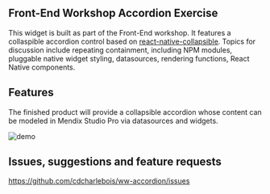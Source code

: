 ## Front-End Workshop Accordion Exercise

This widget is built as part of the Front-End workshop. It features a collaspible accordion control based on [react-native-collapsible](https://www.npmjs.com/package/react-native-collapsible). Topics for discussion include repeating containment, including NPM modules, pluggable native widget styling, datasources, rendering functions, React Native components.

## Features

The finished product will provide a collapsible accordion whose content can be modeled in Mendix Studio Pro via datasources and widgets.

![demo](https://cloud.githubusercontent.com/assets/378279/8047315/0237ca2c-0e44-11e5-9a16-1da052406eb0.gif)

## Issues, suggestions and feature requests

https://github.com/cdcharlebois/ww-accordion/issues